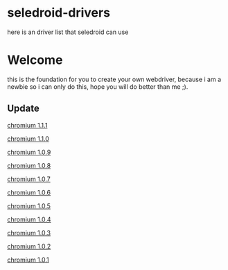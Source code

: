 # seledroid-drivers
here is an driver list that seledroid can use

# Welcome
this is the foundation for you to create your own webdriver, because i am a newbie so i can only do this, hope you will do better than me ;).

Update
------

[chromium 1.1.1](https://github.com/luanon404/seledroid-drivers/issues/14)

[chromium 1.1.0](https://github.com/luanon404/seledroid-drivers/issues/12)

[chromium 1.0.9](https://github.com/luanon404/seledroid-drivers/issues/11)

[chromium 1.0.8](https://github.com/luanon404/seledroid-drivers/issues/10)

[chromium 1.0.7](https://github.com/luanon404/seledroid-drivers/issues/8)

[chromium 1.0.6](https://github.com/luanon404/seledroid-drivers/issues/7)

[chromium 1.0.5](https://github.com/luanon404/seledroid-drivers/issues/6)

[chromium 1.0.4](https://github.com/luanon404/seledroid-drivers/issues/5)

[chromium 1.0.3](https://github.com/luanon404/seledroid-drivers/issues/4)

[chromium 1.0.2](https://github.com/luanon404/seledroid-drivers/issues/3)

[chromium 1.0.1](https://github.com/luanon404/seledroid-drivers/issues/2)
